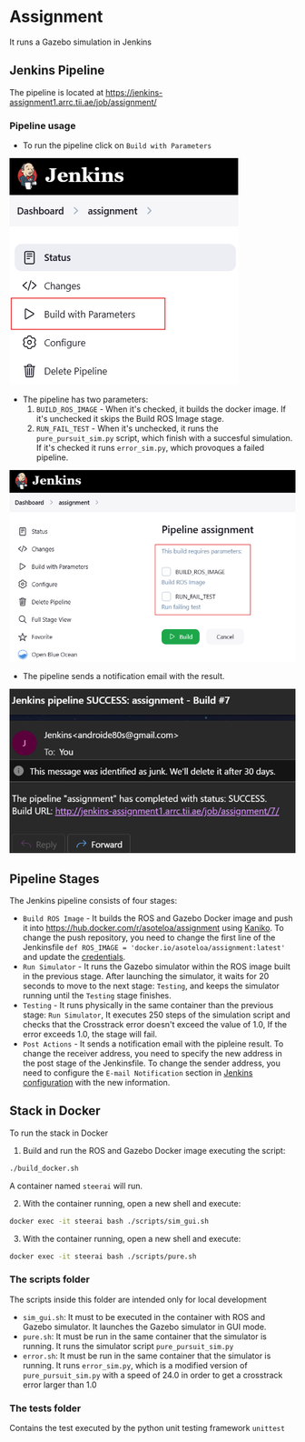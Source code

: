 # Assignment

It runs a Gazebo simulation in Jenkins

## Jenkins Pipeline
The pipeline is located at https://jenkins-assignment1.arrc.tii.ae/job/assignment/

### Pipeline usage
- To run the pipeline click on `Build with Parameters`

![build](pics/build_with_parameters.png)

- The pipeline has two parameters:
  1. `BUILD_ROS_IMAGE` - When it's checked, it builds the docker image. If it's unchecked it skips the Build ROS Image stage.
  2. `RUN_FAIL_TEST` - When it's unchecked, it runs the `pure_pursuit_sim.py` script, which finish with a succesful simulation. If it's checked it runs `error_sim.py`, which provoques a failed pipeline.

![build](pics/parameters.png)

- The pipeline sends a notification email with the result.

![build](pics/mail.png)

## Pipeline Stages
The Jenkins pipeline consists of four stages:
- `Build ROS Image` - It builds the ROS and Gazebo Docker image and push it into https://hub.docker.com/r/asoteloa/assignment using [Kaniko](https://github.com/GoogleContainerTools/kaniko/). To change the push repository, you need to change the first line of the Jenkinsfile `def ROS_IMAGE = 'docker.io/asoteloa/assignment:latest'` and update the [credentials](https://jenkins-assignment1.arrc.tii.ae/manage/credentials/store/system/domain/_/credential/docker-registry-abraham-credentials/).
- `Run Simulator` - It runs the Gazebo simulator within the ROS image built in the previous stage. After launching the simulator, it waits for 20 seconds to move to the next stage: `Testing`, and keeps the simulator running until the `Testing` stage finishes.
- `Testing` - It runs physically in the same container than the previous stage: `Run Simulator`, It executes 250 steps of the simulation script and checks that the Crosstrack error doesn't exceed the value of 1.0, If the error exceeds 1.0, the stage will fail.
- `Post Actions` - It sends a notification email with the pipleine result. To change the receiver address, you need to specify the new address in the post stage of the Jenkinsfile. To change the sender address, you need to configure the `E-mail Notification` section in [Jenkins configuration](https://jenkins-assignment1.arrc.tii.ae/manage/configure) with the new information.


## Stack in Docker
To run the stack in Docker
1. Build and run the ROS and Gazebo Docker image executing the script:
 ``` bash
 ./build_docker.sh
 ```
A container named `steerai` will run.

2. With the container running, open a new shell and execute:
  ``` bash
  docker exec -it steerai bash ./scripts/sim_gui.sh
  ```

3. With the container running, open a new shell and execute:
  ``` bash
  docker exec -it steerai bash ./scripts/pure.sh
  ```


### The scripts folder
The scripts inside this folder are intended only for local development

- `sim_gui.sh`: It must to be executed in the container with ROS and Gazebo simulator. It launches the Gazebo simulator in GUI mode.
- `pure.sh`: It must be run in the same container that the simulator is running. It runs the simulator script `pure_pursuit_sim.py`
- `error.sh`: It must be run in the same container that the simulator is running. It runs `error_sim.py`, which is a modified version of `pure_pursuit_sim.py` with a speed of 24.0 in order to get a crosstrack error larger than 1.0

### The tests folder
Contains the test executed by the python unit testing framework `unittest`

